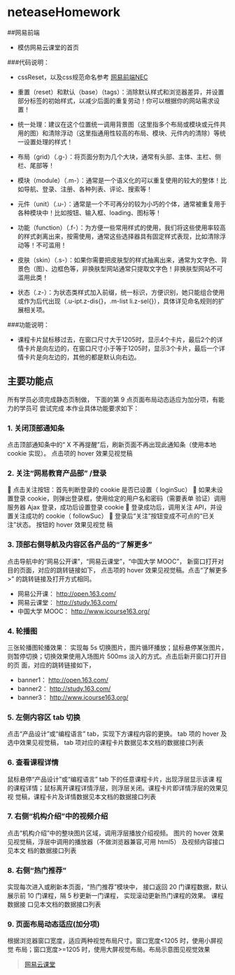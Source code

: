 # neteaseHomework

##网易前端
* 模仿网易云课堂的首页 


###代码说明：

* cssReset，以及css规范命名参考 [网易前端NEC](http://nec.netease.com/)
* 重置（reset）和默认（base）（tags）：消除默认样式和浏览器差异，并设置部分标签的初始样式，以减少后面的重复劳动！你可以根据你的网站需求设置！

* 统一处理：建议在这个位置统一调用背景图（这里指多个布局或模块或元件共用的图）和清除浮动（这里指通用性较高的布局、模块、元件内的清除）等统一设置处理的样式！

* 布局（grid）（.g-）：将页面分割为几个大块，通常有头部、主体、主栏、侧栏、尾部等！

* 模块（module）（.m-）：通常是一个语义化的可以重复使用的较大的整体！比如导航、登录、注册、各种列表、评论、搜索等！

* 元件（unit）（.u-）：通常是一个不可再分的较为小巧的个体，通常被重复用于各种模块中！比如按钮、输入框、loading、图标等！

* 功能（function）（.f-）：为方便一些常用样式的使用，我们将这些使用率较高的样式剥离出来，按需使用，通常这些选择器具有固定样式表现，比如清除浮动等！不可滥用！

* 皮肤（skin）（.s-）：如果你需要把皮肤型的样式抽离出来，通常为文字色、背景色（图）、边框色等，非换肤型网站通常只提取文字色！非换肤型网站不可滥用此类！

* 状态（.z-）：为状态类样式加入前缀，统一标识，方便识别，她只能组合使用或作为后代出现（.u-ipt.z-dis{}，.m-list li.z-sel{}），具体详见命名规则的扩展相关项。

###功能说明：

* 课程卡片鼠标移过去，在窗口尺寸大于1205时，显示4个卡片，最后2个的详情卡片是向左边的，在窗口尺寸小于等于1205时，显示3个卡片，最后一个详情卡片是向左边的，其他的都是默认向右边。

## 主要功能点

所有学员必须完成静态页制做， 下面的第 9 点页面布局动态适应为加分项，有能力的学员可
尝试完成
本作业具体功能要求如下：

### 1. 关闭顶部通知条
点击顶部通知条中的“ X 不再提醒”后，刷新页面不再出现此通知条（使用本地
cookie 实现）。 点击项的 hover 效果见视觉稿

### 2. 关注“网易教育产品部” /登录
 点击关注按钮：首先判断登录的 cookie 是否已设置（ loginSuc）
 如果未设置登录 cookie，则弹出登录框，使用给定的用户名和密码（需要表单
验证）调用服务器 Ajax 登录，成功后设置登录 cookie
 登录成功后，调用关注 API，并设置关注成功的 cookie（ followSuc）
 登录后“关注”按钮变成不可点的“已关注”状态。 按钮的 hover 效果见视觉
稿

### 3. 顶部右侧导航及内容区各产品的“了解更多”
点击导航中的“网易公开课”，“网易云课堂”，“中国大学 MOOC”， 新窗口打开对
目的页面，对应的跳转链接如下， 点击项的 hover 效果见视觉稿。点击“了解更多>”
的跳转链接及打开方式相同。
* 网易公开课： http://open.163.com/
* 网易云课堂： http://study.163.com/
* 中国大学 MOOC： http://www.icourse163.org/

### 4. 轮播图
三张轮播图轮播效果： 实现每 5s 切换图片，图片循环播放；鼠标悬停某张图片，
则暂停切换；切换效果使用入场图片 500ms 淡入的方式。点击后新开窗口打开目的页
面，对应的跳转链接如下，
* banner1： http://open.163.com/
* banner2： http://study.163.com/
* banner3： http://www.icourse163.org/

### 5. 左侧内容区 tab 切换
点击“产品设计”或“编程语言” tab，实现下方课程内容的更换。 tab 项的 hover
及选中效果见视觉稿， tab 项对应的课程卡片数据见本文档的数据接口列表

### 6. 查看课程详情
鼠标悬停“产品设计”或“编程语言” tab 下的任意课程卡片，出现浮层显示该课
程的课程详情；鼠标离开课程详情浮层，则浮层关闭。课程卡片即详情浮层的效果见视
觉稿，课程卡片及详情数据见本文档的数据接口列表

### 7. 右侧“机构介绍”中的视频介绍
点击“机构介绍”中的整块图片区域，调用浮层播放介绍视频。 图片的 hover 效果
见视觉稿，浮层中调用的播放器（不做浏览器兼容,可用 html5） 及视频内容接口见本文
档的数据接口列表

### 8. 右侧“热门推荐”
实现每次进入或刷新本页面，“热门推荐”模块中， 接口返回 20 门课程数据，默认
展示前 10 门课程，隔 5 秒更新一门课程， 实现滚动更新热门课程的效果。 课程数据接
口见本文档的数据接口列表
### 9. 页面布局动态适应(加分项)
根据浏览器窗口宽度，适应两种视觉布局尺寸。窗口宽度<1205 时，使用小屏视觉
布局；窗口宽度>=1205 时，使用大屏视觉布局。布局示意图见视觉效果

> [网易云课堂](http://study.163.com/)
